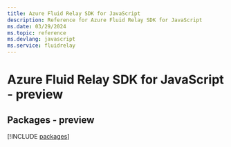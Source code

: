 ```yaml
---
title: Azure Fluid Relay SDK for JavaScript
description: Reference for Azure Fluid Relay SDK for JavaScript
ms.date: 03/29/2024
ms.topic: reference
ms.devlang: javascript
ms.service: fluidrelay
---
```

# Azure Fluid Relay SDK for JavaScript - preview
## Packages - preview
[!INCLUDE [packages](fluid-relay-index.md)]